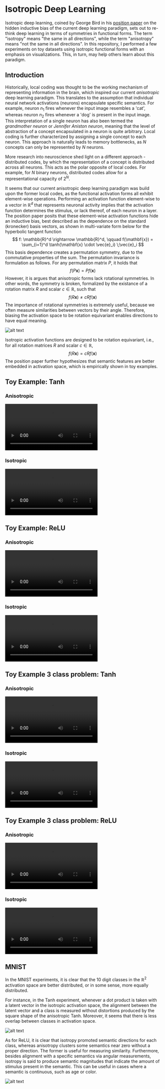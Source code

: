 # Isotropic Deep Learning

Isotropic deep learning, coined by George Bird in his [position paper](https://zenodo.org/records/16632905) on the hidden inductive bias of the current deep learning paradigm, sets out to re-think deep learning in terms of symmetries in functional forms. The term "isotropy" means "the same in all directions", while the term "anisotropy" means "not the same in all directions". In this repository, I performed a few experiments on toy datasets using isotropic functional forms with an emphasis on visualizations. This, in turn, may help others learn about this paradigm. 

## Introduction

Historically, local coding was thought to be the working mechanism of representing information in the brain, which inspired our current *anisotropic* deep learning paradigm. This translates to the assumption that individual neural network activations (neurons) encapsulate specific semantics. For example, neuron $n_1$ fires whenever the input image resembles a 'cat', whereas neuron $n_2$ fires whenever a 'dog' is present in the input image. This interpretation of a single neuron has also been termed the *grandmother neuron* or *Jennifer Aniston neuron*, meaning that the level of abstraction of a concept encapsulated in a neuron is quite arbitrary. Local coding is further characterized by assigning a single concept to each neuron. This approach is naturally leads to memory bottlenecks, as $N$ concepts can only be represented by $N$ neurons. 

More research into neuroscience shed light on a different approach - distributed codes, by which the representation of a concept is distributed across all neurons. This acts as the polar opposite of local codes. For example, for $N$ binary neurons, distributed codes allow for a representational capacity of $2^N$. 

It seems that our current anisotropic deep learning paradigm was build upon the former local codes, as the functional activation forms all exhibit element-wise operations. Performing an activation function element-wise to a vector in $\mathbb{R}^d$ that represents neuronal activity implies that the activation function determines the stimulus, or lack thereof, of each neuron in a layer. The position paper posits that these element-wise activation functions hide an inductive bias, best described as the dependence on the standard (kronecker) basis vectors, as shown in multi-variate form below for the hyperbolic tangent function
$$
    f: \mathbb{R}^d \rightarrow \mathbb{R}^d, \qquad f(\mathbf{x}) = \sum_{i=1}^d \tanh(\mathbf{x} \cdot \vec{e}_i) \;\vec{e}_i
$$
This basis dependence creates a permutation symmetry, due to the commutative properties of the sum. The permutation invariance is formulation as follows. For any permutation matrix $P$, it holds that
$$
    f(P \mathbf{x}) = P f(\mathbf{x})
$$
However, it is argues that anisotropic forms lack rotational symmetries. In other words, the symmetry is broken, formalized by the existance of a rotation matrix $R$ and scalar $c \in \mathbb{R}$, such that 
$$
    f(R \mathbf{x}) \neq c R f(\mathbf{x})
$$
The importance of rotational symmetries is extremely useful, because we often measure similarities between vectors by their angle. Therefore, biasing the activation space to be rotation equivariant enables directions to have equal meaning. 

![alt text](datasets/tanh_visualization.png)

Isotropic activation functions are designed to be rotation equivariant, i.e., for all rotation matrices $R$ and scalar $c \in \mathbb{R}$, 
$$
    f(R \mathbf{x}) = c R f(\mathbf{x})
$$
The position paper further hypothesizes that semantic features are better embedded in activation space, which is empirically shown in toy examples.

## Toy Example: Tanh

### Anisotropic

<video src="training_animations/tanh_training_animation.mp4" controls="controls" style="max-width: 730px;">
</video>

### Isotropic

<video src="training_animations/iso_tanh_training_animation.mp4" controls="controls" style="max-width: 730px;">
</video>

## Toy Example: ReLU

### Anisotropic 

<video src="training_animations/relu_training_animation.mp4" controls="controls" style="max-width: 730px;">
</video>

### Isotropic

<video src="training_animations/iso_relu_training_animation.mp4" controls="controls" style="max-width: 730px;">
</video>

## Toy Example 3 class problem: Tanh

### Anisotropic 

<video src="training_animations/multi_tanh_training_animation.mp4" controls="controls" style="max-width: 730px;">
</video>

### Isotropic

<video src="training_animations/multi_iso_tanh_training_animation.mp4" controls="controls" style="max-width: 730px;">
</video>

## Toy Example 3 class problem: ReLU

### Anisotropic 

<video src="training_animations/multi_relu_training_animation.mp4" controls="controls" style="max-width: 730px;">
</video>

### Isotropic

<video src="training_animations/multi_iso_relu_training_animation.mp4" controls="controls" style="max-width: 730px;">
</video>

## MNIST

In the MNIST experiments, it is clear that the 10 digit classes in the $\mathbb{R}^2$ activation space are better distributed, or in some sense, more equally distributed. 

For instance, in the Tanh experiment, whenever a dot product is taken with a latent vector in the isotropic activation space, the alignment between the latent vector and a class is measured without distortions produced by the square shape of the anisotropic Tanh. Moreover, it seems that there is less overlap between classes in activation space. 

![alt text](datasets/MNIST_tanh.png)

As for ReLU, it is clear that isotropy promoted semantic directions for each class, whereas anisotropy clusters some semantics near zero without a proper direction. The former is useful for measuring similarity. Furthermore, besides alignment with a specific semantics via angular measurements, isotropy is said to produce semantic magnitudes that indicate the amount of stimulus present in the semantic. This can be useful in cases where a semantic is continuous, such as age or color. 

![alt text](datasets/MNIST_relu.png)

